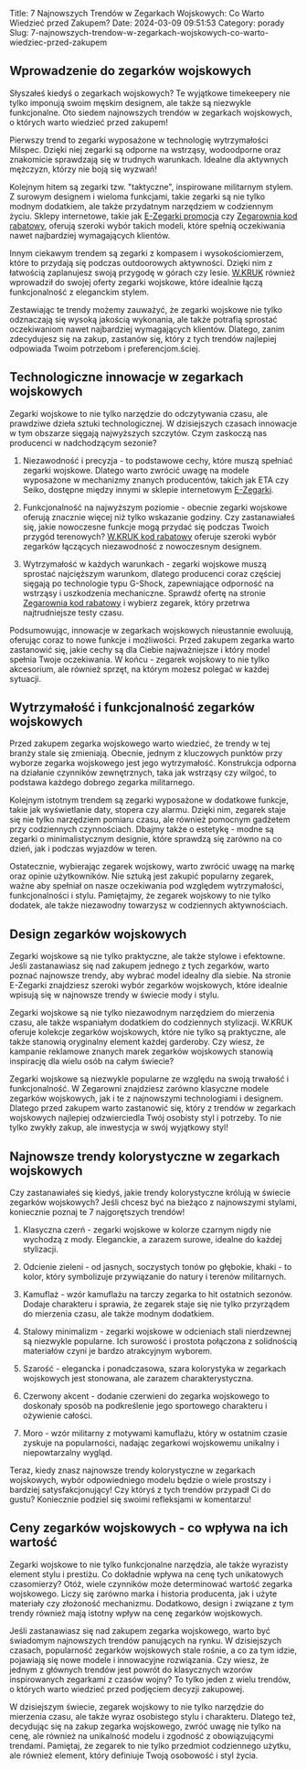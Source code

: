 Title: 7 Najnowszych Trendów w Zegarkach Wojskowych: Co Warto Wiedzieć przed Zakupem?
Date: 2024-03-09 09:51:53
Category: porady
Slug: 7-najnowszych-trendow-w-zegarkach-wojskowych-co-warto-wiedziec-przed-zakupem

## Wprowadzenie do zegarków wojskowych

Słyszałeś kiedyś o zegarkach wojskowych? Te wyjątkowe timekeepery nie tylko imponują swoim męskim designem, ale także są niezwykle funkcjonalne. Oto siedem najnowszych trendów w zegarkach wojskowych, o których warto wiedzieć przed zakupem!

Pierwszy trend to zegarki wyposażone w technologię wytrzymałości Milspec. Dzięki niej zegarki są odporne na wstrząsy, wodoodporne oraz znakomicie sprawdzają się w trudnych warunkach. Idealne dla aktywnych mężczyzn, którzy nie boją się wyzwań!

Kolejnym hitem są zegarki tzw. &quot;taktyczne&quot;, inspirowane militarnym stylem. Z surowym designem i wieloma funkcjami, takie zegarki są nie tylko modnym dodatkiem, ale także przydatnym narzędziem w codziennym życiu. Sklepy internetowe, takie jak [E-Zegarki promocja](https://bongersarchitects.nl/zegarek-g-shock-rewolucja-w-swiecie-zegarkow-sportowych) czy [Zegarownia kod rabatowy](https://klimmpics.de/nowoczesne-zegarki-dla-nastolatkow-poaczenie-stylu-i-funkcjonalnosci), oferują szeroki wybór takich modeli, które spełnią oczekiwania nawet najbardziej wymagających klientów.

Innym ciekawym trendem są zegarki z kompasem i wysokościomierzem, które to przydają się podczas outdoorowych aktywności. Dzięki nim z łatwością zaplanujesz swoją przygodę w górach czy lesie. [W.KRUK](https://cbs-mensoalting.nl/najnowsze-trendy-w-bizuterii-dla-nastolatek-czarujace-naszyjniki-z-minimalistycznymi-zawieszkami) również wprowadził do swojej oferty zegarki wojskowe, które idealnie łączą funkcjonalność z eleganckim stylem.

Zestawiając te trendy możemy zauważyć, że zegarki wojskowe nie tylko odznaczają się wysoką jakością wykonania, ale także potrafią sprostać oczekiwaniom nawet najbardziej wymagających klientów. Dlatego, zanim zdecydujesz się na zakup, zastanów się, który z tych trendów najlepiej odpowiada Twoim potrzebom i preferencjom.ściej.


## Technologiczne innowacje w zegarkach wojskowych

Zegarki wojskowe to nie tylko narzędzie do odczytywania czasu, ale prawdziwe dzieła sztuki technologicznej. W dzisiejszych czasach innowacje w tym obszarze sięgają najwyższych szczytów. Czym zaskoczą nas producenci w nadchodzącym sezonie?

1. Niezawodność i precyzja - to podstawowe cechy, które muszą spełniać zegarki wojskowe. Dlatego warto zwrócić uwagę na modele wyposażone w mechanizmy znanych producentów, takich jak ETA czy Seiko, dostępne między innymi w sklepie internetowym [E-Zegarki](https://huisartsenpost-hoorn.nl/zegarki-z-diamentami-luksusowy-dodatek-w-zasiegu-reki-jak-wybrac-idealny-model-dla-siebie).

2. Funkcjonalność na najwyższym poziomie - obecnie zegarki wojskowe oferują znacznie więcej niż tylko wskazanie godziny. Czy zastanawiałeś się, jakie nowoczesne funkcje mogą przydać się podczas Twoich przygód terenowych? [W.KRUK kod rabatowy](https://design-onweb.nl/trendy-w-zegarkach-omega-luksus-i-technologia-w-jednym-czasomierzu-temat-artykuu) oferuje szeroki wybór zegarków łączących niezawodność z nowoczesnym designem.

3. Wytrzymałość w każdych warunkach - zegarki wojskowe muszą sprostać najcięższym warunkom, dlatego producenci coraz częściej sięgają po technologie typu G-Shock, zapewniające odporność na wstrząsy i uszkodzenia mechaniczne. Sprawdź ofertę na stronie [Zegarownia kod rabatowy](https://ateliergr.nl/zegarek-sportowy-do-dresow-idealny-dodatek-do-casualowego-stroju) i wybierz zegarek, który przetrwa najtrudniejsze testy czasu.

Podsumowując, innowacje w zegarkach wojskowych nieustannie ewoluują, oferując coraz to nowe funkcje i możliwości. Przed zakupem zegarka warto zastanowić się, jakie cechy są dla Ciebie najważniejsze i który model spełnia Twoje oczekiwania. W końcu - zegarek wojskowy to nie tylko akcesorium, ale również sprzęt, na którym możesz polegać w każdej sytuacji.


## Wytrzymałość i funkcjonalność zegarków wojskowych

Przed zakupem zegarka wojskowego warto wiedzieć, że trendy w tej branży stale się zmieniają. Obecnie, jednym z kluczowych punktów przy wyborze zegarka wojskowego jest jego wytrzymałość. Konstrukcja odporna na działanie czynników zewnętrznych, taka jak wstrząsy czy wilgoć, to podstawa każdego dobrego zegarka militarnego.

Kolejnym istotnym trendem są zegarki wyposażone w dodatkowe funkcje, takie jak wyświetlanie daty, stopera czy alarmu. Dzięki nim, zegarek staje się nie tylko narzędziem pomiaru czasu, ale również pomocnym gadżetem przy codziennych czynnościach. Dbajmy także o estetykę - modne są zegarki o minimalistycznym designie, które sprawdzą się zarówno na co dzień, jak i podczas wyjazdów w teren.

Ostatecznie, wybierając zegarek wojskowy, warto zwrócić uwagę na markę oraz opinie użytkowników. Nie sztuką jest zakupić popularny zegarek, ważne aby spełniał on nasze oczekiwania pod względem wytrzymałości, funkcjonalności i stylu. Pamiętajmy, że zegarek wojskowy to nie tylko dodatek, ale także niezawodny towarzysz w codziennych aktywnościach.


## Design zegarków wojskowych

Zegarki wojskowe są nie tylko praktyczne, ale także stylowe i efektowne. Jeśli zastanawiasz się nad zakupem jednego z tych zegarków, warto poznać najnowsze trendy, aby wybrać model idealny dla siebie. Na stronie E-Zegarki znajdziesz szeroki wybór zegarków wojskowych, które idealnie wpisują się w najnowsze trendy w świecie mody i stylu. 

Zegarki wojskowe są nie tylko niezawodnym narzędziem do mierzenia czasu, ale także wspaniałym dodatkiem do codziennych stylizacji. W.KRUK oferuje kolekcje zegarków wojskowych, które nie tylko są praktyczne, ale także stanowią oryginalny element każdej garderoby. Czy wiesz, że kampanie reklamowe znanych marek zegarków wojskowych stanowią inspirację dla wielu osób na całym świecie?

Zegarki wojskowe są niezwykle popularne ze względu na swoją trwałość i funkcjonalność. W Zegarowni znajdziesz zarówno klasyczne modele zegarków wojskowych, jak i te z najnowszymi technologiami i designem. Dlatego przed zakupem warto zastanowić się, który z trendów w zegarkach wojskowych najlepiej odzwierciedla Twój osobisty styl i potrzeby. To nie tylko zwykły zakup, ale inwestycja w swój wyjątkowy styl!


## Najnowsze trendy kolorystyczne w zegarkach wojskowych

Czy zastanawiałeś się kiedyś, jakie trendy kolorystyczne królują w świecie zegarków wojskowych? Jeśli chcesz być na bieżąco z najnowszymi stylami, koniecznie poznaj te 7 najgorętszych trendów! 

1. Klasyczna czerń - zegarki wojskowe w kolorze czarnym nigdy nie wychodzą z mody. Eleganckie, a zarazem surowe, idealne do każdej stylizacji.

2. Odcienie zieleni - od jasnych, soczystych tonów po głębokie, khaki - to kolor, który symbolizuje przywiązanie do natury i terenów militarnych.

3. Kamuflaż - wzór kamuflażu na tarczy zegarka to hit ostatnich sezonów. Dodaje charakteru i sprawia, że zegarek staje się nie tylko przyrządem do mierzenia czasu, ale także modnym dodatkiem.

4. Stalowy minimalizm - zegarki wojskowe w odcieniach stali nierdzewnej są niezwykle popularne. Ich surowość i prostota połączona z solidnością materiałów czyni je bardzo atrakcyjnym wyborem.

5. Szarość - elegancka i ponadczasowa, szara kolorystyka w zegarkach wojskowych jest stonowana, ale zarazem charakterystyczna.

6. Czerwony akcent - dodanie czerwieni do zegarka wojskowego to doskonały sposób na podkreślenie jego sportowego charakteru i ożywienie całości.

7. Moro - wzór militarny z motywami kamuflażu, który w ostatnim czasie zyskuje na popularności, nadając zegarkowi wojskowemu unikalny i niepowtarzalny wygląd.

Teraz, kiedy znasz najnowsze trendy kolorystyczne w zegarkach wojskowych, wybór odpowiedniego modelu będzie o wiele prostszy i bardziej satysfakcjonujący! Czy któryś z tych trendów przypadł Ci do gustu? Koniecznie podziel się swoimi refleksjami w komentarzu!


## Ceny zegarków wojskowych - co wpływa na ich wartość

Zegarki wojskowe to nie tylko funkcjonalne narzędzia, ale także wyrazisty element stylu i prestiżu. Co dokładnie wpływa na cenę tych unikatowych czasomierzy? Otóż, wiele czynników może determinować wartość zegarka wojskowego. Liczy się zarówno marka i historia producenta, jak i użyte materiały czy złożoność mechanizmu. Dodatkowo, design i związane z tym trendy również mają istotny wpływ na cenę zegarków wojskowych.

Jeśli zastanawiasz się nad zakupem zegarka wojskowego, warto być świadomym najnowszych trendów panujących na rynku. W dzisiejszych czasach, popularność zegarków wojskowych stale rośnie, a co za tym idzie, pojawiają się nowe modele i innowacyjne rozwiązania. Czy wiesz, że jednym z głównych trendów jest powrót do klasycznych wzorów inspirowanych zegarkami z czasów wojny? To tylko jeden z wielu trendów, o których warto wiedzieć przed podjęciem decyzji zakupowej.

W dzisiejszym świecie, zegarek wojskowy to nie tylko narzędzie do mierzenia czasu, ale także wyraz osobistego stylu i charakteru. Dlatego też, decydując się na zakup zegarka wojskowego, zwróć uwagę nie tylko na cenę, ale również na unikalność modelu i zgodność z obowiązującymi trendami. Pamiętaj, że zegarek to nie tylko przedmiot codziennego użytku, ale również element, który definiuje Twoją osobowość i styl życia.
